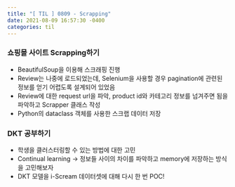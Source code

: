 ```yaml
---
title: "[ TIL ] 0809 - Scrapping"
date: 2021-08-09 16:57:30 -0400
categories: til
---
```


### 쇼핑몰 사이트 Scrapping하기
- BeautifulSoup을 이용해 스크래핑 진행
- Review는 나중에 로드되었는데, Selenium을 사용할 경우 pagination에 관련된 정보를 얻기 어렵도록 설계되어 있었음
- Review에 대한 request url을 파악, product id와 카테고리 정보를 넘겨주면 됨을 파악하고 Scrapper 클래스 작성
- Python의 dataclass 객체를 사용한 스크랩 데이터 저장

### DKT 공부하기
- 학생을 클러스터링할 수 있는 방법에 대한 고민
- Continual learning -> 정보들 사이의 차이를 파악하고 memory에 저장하는 방식을 고민해보자
- DKT 모델을 i-Scream 데이터셋에 대해 다시 한 번 POC!